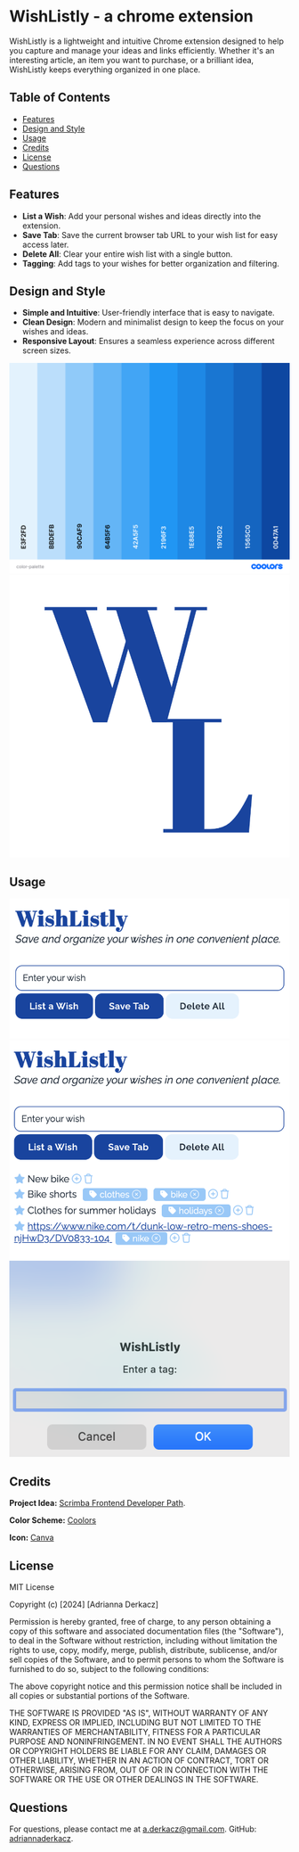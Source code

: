# WishListly - a chrome extension

WishListly is a lightweight and intuitive Chrome extension designed to help you capture and manage your ideas and links efficiently. Whether it's an interesting article, an item you want to purchase, or a brilliant idea, WishListly keeps everything organized in one place.

## Table of Contents
- [Features](#features)
- [Design and Style](#design-and-style)
- [Usage](#usage)
- [Credits](#credits)
- [License](#license)
- [Questions](#questions)

## Features
- **List a Wish**: Add your personal wishes and ideas directly into the extension.
- **Save Tab**: Save the current browser tab URL to your wish list for easy access later.
- **Delete All**: Clear your entire wish list with a single button.
- **Tagging**: Add tags to your wishes for better organization and filtering.

## Design and Style
- **Simple and Intuitive**: User-friendly interface that is easy to navigate.
- **Clean Design**: Modern and minimalist design to keep the focus on your wishes and ideas.
- **Responsive Layout**: Ensures a seamless experience across different screen sizes.

![Image](./src/assets/images/color-palette.png)
![Image](./src/assets/images/logo.png)

## Usage

![Image](./src/assets/images/one.png)
![Image](./src/assets/images/two.png)
![Image](./src/assets/images/three.png)

## Credits
**Project Idea:** [Scrimba Frontend Developer Path](https://scrimba.com/learn/frontend).

**Color Scheme:** [Coolors](https://coolors.co/)

**Icon:** [Canva](https://www.canva.com/)

## License
MIT License

Copyright (c) [2024] [Adrianna Derkacz]

Permission is hereby granted, free of charge, to any person obtaining a copy of this software and associated documentation files (the "Software"), to deal in the Software without restriction, including without limitation the rights to use, copy, modify, merge, publish, distribute, sublicense, and/or sell copies of the Software, and to permit persons to whom the Software is furnished to do so, subject to the following conditions:

The above copyright notice and this permission notice shall be included in all copies or substantial portions of the Software.

THE SOFTWARE IS PROVIDED "AS IS", WITHOUT WARRANTY OF ANY KIND, EXPRESS OR IMPLIED, INCLUDING BUT NOT LIMITED TO THE WARRANTIES OF MERCHANTABILITY, FITNESS FOR A PARTICULAR PURPOSE AND NONINFRINGEMENT. IN NO EVENT SHALL THE AUTHORS OR COPYRIGHT HOLDERS BE LIABLE FOR ANY CLAIM, DAMAGES OR OTHER LIABILITY, WHETHER IN AN ACTION OF CONTRACT, TORT OR OTHERWISE, ARISING FROM, OUT OF OR IN CONNECTION WITH THE SOFTWARE OR THE USE OR OTHER DEALINGS IN THE SOFTWARE.

## Questions
For questions, please contact me at a.derkacz@gmail.com.
GitHub: [adriannaderkacz](https://github.com/adriannaderkacz).